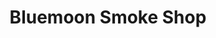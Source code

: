 ---
title: "Bluemoon Smoke Shop"
url: /cambridge/bluemoon-smoke-shop-cambridge-street/
shop: E-Zigaretten
---